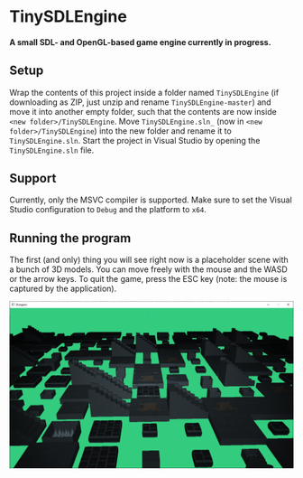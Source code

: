# TinySDLEngine
#### A small SDL- and OpenGL-based game engine currently in progress.

## Setup
Wrap the contents of this project inside a folder named `TinySDLEngine` (if downloading as ZIP, just unzip and rename `TinySDLEngine-master`) and
move it into another empty folder, such that the contents are now inside `<new folder>/TinySDLEngine`.
Move `TinySDLEngine.sln_` (now in `<new folder>/TinySDLEngine`) into the new folder and rename it to `TinySDLEngine.sln`.
Start the project in Visual Studio by opening the `TinySDLEngine.sln` file.

## Support
Currently, only the MSVC compiler is supported.
Make sure to set the Visual Studio configuration to `Debug` and the platform to `x64`.

## Running the program
The first (and only) thing you will see right now is a placeholder scene with a bunch of 3D models.
You can move freely with the mouse and the WASD or the arrow keys. To quit the game, press the ESC key (note: the mouse is captured by the application).

![Screenshot](doc/example_screenshot.PNG)

